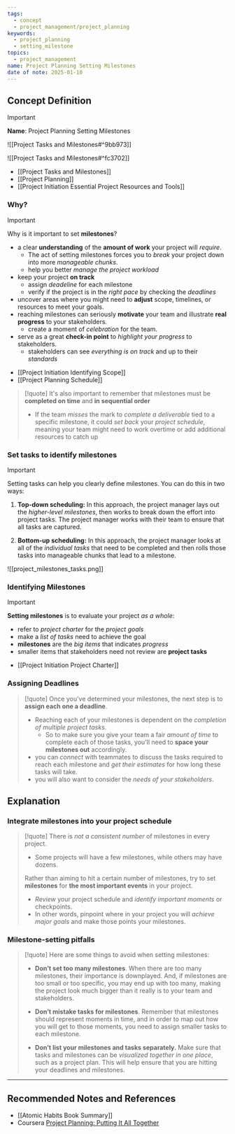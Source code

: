 ```yaml
---
tags:
  - concept
  - project_management/project_planning
keywords:
  - project_planning
  - setting_milestone
topics:
  - project_management
name: Project Planning Setting Milestones
date of note: 2025-01-10
---
```


## Concept Definition

>[!important]
>**Name**: Project Planning Setting Milestones

![[Project Tasks and Milestones#^9bb973]]

![[Project Tasks and Milestones#^fc3702]]

- [[Project Tasks and Milestones]]
- [[Project Planning]]
- [[Project Initiation Essential Project Resources and Tools]]

### Why?

>[!important]
>Why is it important to set **milestones**?
>
>- a clear **understanding** of the **amount of work** your project will *require*.
>	- The act of setting milestones forces you to *break* your project down into more *manageable chunks*.
>	- help you better *manage the project workload*
>- keep your project **on track**
>	- assign *deadeline* for each milestone
>	- verify if the project is in the *right pace* by checking the *deadlines*
>- uncover areas where you might need to **adjust** scope, timelines, or resources to meet your goals.
>- reaching milestones can seriously **motivate** your team and illustrate **real progress** to your stakeholders.
>	- create a moment of *celebration* for the team.
>- serve as a great **check-in point** to *highlight your progress* to stakeholders.
>	- stakeholders can see *everything is on track* and up to their *standards*

- [[Project Initiation Identifying Scope]]
- [[Project Planning Schedule]]

>[!quote]
>It's also important to remember that milestones must be **completed on time** and **in sequential order**
>- If the team *misses* the mark to *complete a deliverable* tied to a specific milestone, it could *set back* your *project schedule*, meaning your team might need to work overtime or add additional resources to catch up

### Set tasks to identify milestones

>[!important]  
> Setting tasks can help you clearly define milestones. You can do this in two ways:
> 
> 1. **Top-down scheduling:** In this approach, the project manager lays out the *higher-level milestones*, then works to break down the effort into project tasks. The project manager works with their team to ensure that all tasks are captured.
>     
> 2. **Bottom-up scheduling:** In this approach, the project manager looks at all of the *individual tasks* that need to be completed and then rolls those tasks into manageable chunks that lead to a milestone.

![[project_milestones_tasks.png]]

### Identifying Milestones

>[!important]
>**Setting milestones** is to evaluate your project *as a whole*:
>-  refer to *project charter* for the *project goals*
>-  make a *list of tasks* need to achieve the goal
>	-  **milestones** are the *big items* that indicates *progress*
>	- smaller items that stakeholders need not review are **project tasks**

- [[Project Initiation Project Charter]]

### Assigning Deadlines

>[!quote]
>Once you've determined your milestones, the next step is to **assign each one a deadline**.
>- Reaching each of your milestones is dependent on the *completion of multiple project tasks*. 
>	- So to make sure you give your team a fair *amount of time* to complete each of those tasks, you'll need to **space your milestones out** accordingly.
>- you can *connect* with teammates to discuss the tasks required to reach each milestone and *get their estimates* for how long these tasks will take.
>- you will also want to consider the *needs of your stakeholders*.


## Explanation

### Integrate milestones into your project schedule

>[!quote] 
> There is *not a consistent number* of milestones in every project. 
> - Some projects will have a few milestones, while others may have dozens. 
> 
> 
>Rather than aiming to hit a certain number of milestones, try to set **milestones** for **the most important events** in your project. 
> - *Review* your project schedule and *identify important moments* or checkpoints. 
> - In other words, pinpoint where in your project you will *achieve major goals* and make those points your milestones.

### Milestone-setting pitfalls

>[!quote] 
> Here are some things to avoid when setting milestones: 
> 
> - **Don’t set too many milestones**. When there are too many milestones, their importance is downplayed. And, if milestones are too small or too specific, you may end up with too many, making the project look much bigger than it really is to your team and stakeholders.  
>     
> - **Don’t mistake tasks for milestones**. Remember that milestones should represent moments in time, and in order to map out how you will get to those moments, you need to assign smaller tasks to each milestone.
>     
> - **Don’t list your milestones and tasks separately.** Make sure that tasks and milestones can be *visualized together in one place*, such as a project plan. This will help ensure that you are hitting your deadlines and milestones.




-----------
##  Recommended Notes and References


- [[Atomic Habits Book Summary]]
- Coursera [Project Planning: Putting It All Together](https://www.coursera.org/learn/project-planning-google/home/welcome)